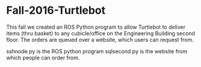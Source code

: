 # Fall-2016-Turtlebot

This fall we created an ROS Python program to allow Turtlebot to deliver items (thru basket) to any cubicle/office on the Engineering Building second floor. The orders are queued over a website, which users can request from.

sshnode.py is the ROS python program sqlsecond.py is the website from which people can order from.
